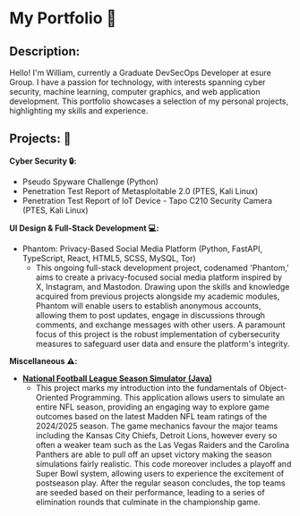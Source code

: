 # My Portfolio :page_facing_up:

## Description:
Hello! I'm William, currently a Graduate DevSecOps Developer at esure Group. I have a passion for technology, with interests spanning cyber security, machine learning, computer graphics, and web application development. This portfolio showcases a selection of my personal projects, highlighting my skills and experience.

## Projects: :file_folder:

**Cyber Security :lock::**
* Pseudo Spyware Challenge (Python)
* Penetration Test Report of Metasploitable 2.0 (PTES, Kali Linux)
* Penetration Test Report of IoT Device - Tapo C210 Security Camera (PTES, Kali Linux)
 
**UI Design & Full-Stack Development :computer::**
* Phantom: Privacy-Based Social Media Platform (Python, FastAPI, TypeScript, React, HTML5, SCSS, MySQL, Tor)
    * This ongoing full-stack development project, codenamed 'Phantom,' aims to create a privacy-focused social media platform inspired by X, Instagram, and Mastodon. Drawing upon the skills and knowledge acquired from previous projects alongside my academic modules, Phantom will enable users to establish anonymous accounts, allowing them to post updates, engage in discussions through comments, and exchange messages with other users. A paramount focus of this project is the robust implementation of cybersecurity measures to safeguard user data and ensure the platform's integrity.

**Miscellaneous :warning::**
* [**National Football League Season Simulator (Java)**](https://github.com/wlshepherd/NFL-J-Project/tree/master/src)
    * This project marks my introduction into the fundamentals of Object-Oriented Programming. This application allows users to simulate an entire NFL season, providing an engaging way to explore game outcomes based on the latest Madden NFL team ratings of the 2024/2025 season. The game mechanics favour the major teams including the Kansas City Chiefs, Detroit Lions, however every so often a weaker team such as the Las Vegas Raiders and the Carolina Panthers are able to pull off an upset victory making the season simulations fairly realistic. This code moreover includes a playoff and Super Bowl system, allowing users to experience the excitement of postseason play. After the regular season concludes, the top teams are seeded based on their performance, leading to a series of elimination rounds that culminate in the championship game.

